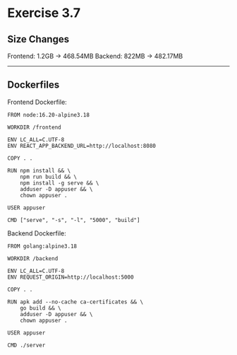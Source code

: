 # Exercise 3.7

## Size Changes

Frontend: 1.2GB -> 468.54MB
Backend: 822MB -> 482.17MB

---

## Dockerfiles

Frontend Dockerfile:

```
FROM node:16.20-alpine3.18

WORKDIR /frontend

ENV LC_ALL=C.UTF-8
ENV REACT_APP_BACKEND_URL=http://localhost:8080

COPY . .

RUN npm install && \
    npm run build && \
    npm install -g serve && \
    adduser -D appuser && \
    chown appuser .

USER appuser

CMD ["serve", "-s", "-l", "5000", "build"]
```

Backend Dockerfile:

```
FROM golang:alpine3.18

WORKDIR /backend

ENV LC_ALL=C.UTF-8
ENV REQUEST_ORIGIN=http://localhost:5000

COPY . .

RUN apk add --no-cache ca-certificates && \
    go build && \
    adduser -D appuser && \
    chown appuser .

USER appuser

CMD ./server
```

